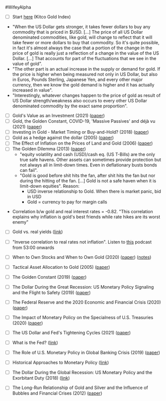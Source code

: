 #WifeyAlpha 

- [ ] Start [here](https://www.kitco.com/) (Kitco Gold Index)
- "When the US Dollar gets stronger, it takes fewer dollars to buy any commodity that is priced in $USD. […] The price of all US Dollar denominated commodities, like gold, will change to reflect that it will take fewer or more dollars to buy that commodity. So it's quite possible, in fact it's almost always the case that a portion of the change in the price of gold is really just a reflection of a change in the value of the US Dollar. […] That accounts for part of the fluctuations that we see in the value of gold".
- "The other part is an actual increase in the supply or demand for gold. If the price is higher when being measured not only in US Dollar, but also in Euros, Pounds Sterling, Japanese Yen, and every other major currency, then we know the gold demand is higher and it has actually increased in value".
- "Interestingly, whatever changes happen to the price of gold as result of US Dollar strength/weakness also occurs to every other US Dollar denominated commodity by the exact same proportion".
- [ ] Gold's Value as an Investment (2021) ([paper](https://papers.ssrn.com/sol3/papers.cfm?abstract_id=3934052))
- [ ] Gold, the Golden Constant, COVID-19, 'Massive Passives' and déjà vu (2021) ([paper](https://papers.ssrn.com/sol3/papers.cfm?abstract_id=3667789))
- [ ] Investing in Gold - Market Timing or Buy-and-Hold? (2018) ([paper](https://papers.ssrn.com/sol3/papers.cfm?abstract_id=3202658))
- [ ] Gold as a hedge against the dollar (2005) ([paper](https://www.sciencedirect.com/science/article/abs/pii/S1042443104000794))
- [ ] The Effect of Inflation on the Prices of Land and Gold (2006) ([paper](https://papers.ssrn.com/sol3/papers.cfm?abstract_id=403380))
- [ ] The Golden Dilemma (2013) ([paper](https://www.nber.org/system/files/working_papers/w18706/w18706.pdf))
	- "equity volatility and cash (USD)/cash eq. (US T-Bills) are the only true safe havens. Other assets can sometimes provide protection but not always all in limit-down times. Even in deflationary busts bonds can fail".
	- "Gold is good before shit hits the fan, after shit hits the fan but nor during the hitting of the fan. […] Gold is not a safe haven when it is limit-down equities". Reason:
		-   USD inverse relationship to Gold. When there is market panic, bid in USD
		-   Gold = currency to pay for margin calls
- Correlation b/w gold and real interest rates = -0.82. "This correlation explains why inflation is gold's best friends while rate hikes are its worst enemy"
- [ ] Gold vs. real yields ([link](https://www.longtermtrends.net/gold-vs-real-yields/))
- [ ] "Inverse correlation to real rates not inflation". Listen to [this](https://pca.st/ke1sdyej#t=3206) podcast from 53:00 onwards

- [ ] When to Own Stocks and When to Own Gold (2020) ([paper](https://papers.ssrn.com/sol3/papers.cfm?abstract_id=3535152)) ([notes](onenote:https://d.docs.live.net/6d94afbf51158917/Documents/Academic%20Papers/Regime.one#When%20to%20Own%20Stocks%20and%20When%20to%20Own%20Gold&section-id={1FF0E95D-C274-4DC9-99C2-E3CDADA084AF}&page-id={8B4F022B-998B-8D47-A3C8-0AF579FCDB8D}&end))
- [ ] Tactical Asset Allocation to Gold (2005) ([paper](https://papers.ssrn.com/sol3/papers.cfm?abstract_id=783187))
- [ ] The Golden Constant (2019) ([paper](https://papers.ssrn.com/sol3/papers.cfm?abstract_id=2639284))
- [ ] The Dollar During the Great Recession: US Monetary Policy Signaling and the Flight to Safety (2019) ([paper](https://papers.ssrn.com/sol3/papers.cfm?abstract_id=3465746))
- [ ] The Federal Reserve and the 2020 Economic and Financial Crisis (2020) ([paper](https://papers.ssrn.com/sol3/papers.cfm?abstract_id=3602740))
- [ ] The Impact of Monetary Policy on the Specialness of U.S. Treasuries (2020) ([paper](https://papers.ssrn.com/sol3/papers.cfm?abstract_id=3682897))
- [ ] The US Dollar and Fed's Tightening Cycles (2021) ([paper](https://corporate.nordea.com/article/71847/week-ahead-the-us-dollar-and-feds-tightening-cycles))
- [ ] What is the Fed? ([link](https://www.frbsf.org/education/teacher-resources/what-is-the-fed/monetary-policy/))
- [ ] The Role of U.S. Monetary Policy in Global Banking Crisis (2019) ([paper](https://www.federalreserve.gov/econres/feds/files/2019039pap.pdf))
- [ ] Historical Approaches to Monetary Policy ([link](https://www.federalreserve.gov/monetarypolicy/historical-approaches-to-monetary-policy.htm))
- [ ] The Dollar During the Global Recession: US Monetary Policy and the Exorbitant Duty (2018) ([link](https://www.bostonfed.org/publications/research-department-working-paper/2018/the-dollar-during-the-global-recession-us-monetary-policy-and-the-exorbitant-duty.aspx))
- [ ] The Long-Run Relationship of Gold and Silver and the Influence of Bubbles and Financial Crises (2012) ([paper](https://papers.ssrn.com/sol3/papers.cfm?abstract_id=2016631))